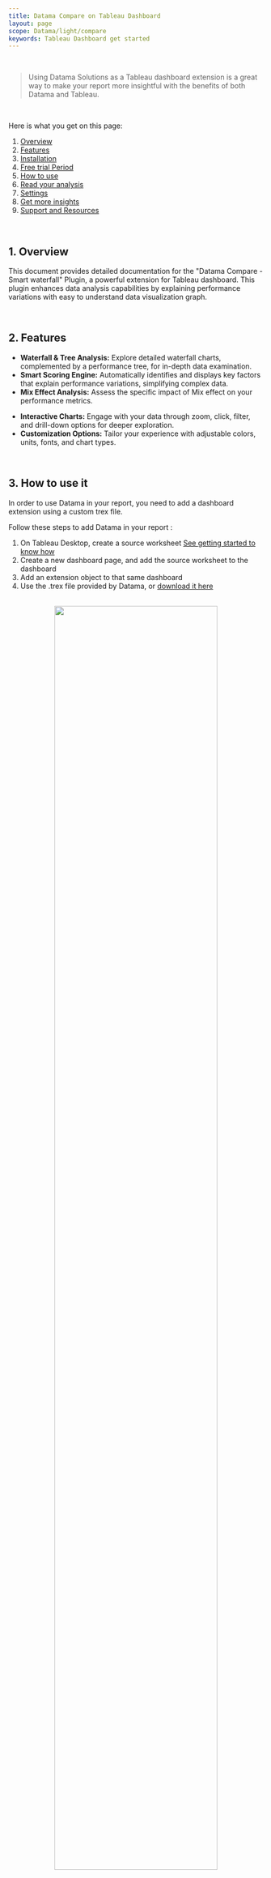 ```yaml
---
title: Datama Compare on Tableau Dashboard
layout: page
scope: Datama/light/compare
keywords: Tableau Dashboard get started
---
```


<br/>

> Using Datama Solutions as a Tableau dashboard extension is a great way to make your report more insightful with the benefits of both Datama and Tableau.

<br/>

Here is what you get on this page:
1. [Overview](#1-overview) 
2. [Features](#2-features)
3. [Installation](#3-add-the-extension-into-your-report)
4. [Free trial Period](#4-get-a-free-trial-period)
5. [How to use](#5-getting-started)
6. [Read your analysis](#6-read-your-analysis)
7. [Settings](#7-advanced-usage)
8. [Get more insights](#8-get-more-insights)
9. [Support and Resources](#9-support-and-resources)

<br/>

## 1. Overview
This document provides detailed documentation for the "Datama Compare - Smart waterfall" Plugin, a powerful extension for Tableau dashboard. This plugin enhances data analysis capabilities by explaining performance variations with easy to understand data visualization graph.

<br/>

## 2. Features
- **Waterfall & Tree Analysis:** Explore detailed waterfall charts, complemented by a performance tree, for in-depth data examination.
- **Smart Scoring Engine:** Automatically identifies and displays key factors that explain performance variations, simplifying complex data.
- **Mix Effect Analysis:** Assess the specific impact of Mix effect on your performance metrics.
<!--- **Intelligent Comments:** Convert data analysis into smart, actionable insights, presented in a consolidated and understandable format. --->
- **Interactive Charts:** Engage with your data through zoom, click, filter, and drill-down options for deeper exploration.
- **Customization Options:** Tailor your experience with adjustable colors, units, fonts, and chart types.

<br/>


## 3. How to use it

In order to use Datama in your report, you need to add a dashboard extension using a custom trex file. 

Follow these steps to add Datama in your report : 

1. On Tableau Desktop, create a source worksheet [See getting started to know how](#5-getting-started)
2. Create a new dashboard page, and add the source worksheet to the dashboard
3. Add an extension object to that same dashboard
4. Use the .trex file provided by Datama, or <a id="download-tableau-dashboard-light-extension" href="#" target="_blank"> download it here</a>

<br>

<center><img style="width:80%;" src="{{site.url}}/{{site.baseurl}}/extensions/assets/gif/tableau_dashboard_light_add.gif" /></center>

<br>

## 4. Get a free trial period

You can get a free trial period of 7 days allowing you to test the full version of the extension by following these steps :

1. Click on "Trial version" link of Datama footer
2. Click on **"Upgrade now"**
3. Create your Datama account
4. Select your plan and get your licence key
5. Add the licence key to the "configuration" of the extension by clicking on the "configure" in the top corner

<center><img style="width:80%;" src="{{site.url}}/{{site.baseurl}}/extensions/assets/gif/tableau_dashboard_configure_licence.gif" /></center>


<br>

## 5. Getting started

Once you've imported the extension, here is how you can use it.

**1. First think at your use case**: You need first to consider which KPI you want to analyse and what are the steps that lead to the main KPI.

**2. Prepare your dataset in a separate worsheet**: 

In Tableau Desktop, create a new worksheet a source for Datama.

A source worksheet should have all the metrics and dimensions you want to analyse in Datama.
Typically a source for Datama will have
* A set of dimensions in Rows
  - The dimension you want to compare on should come first
  - Note: By default, Datama will compare the last 2 values for discrete dimensions or split in two the dates dimensions. Makes sure to leverage Tableau parameters or filters to get the right comparison.
* A set of metrics in columns
  - Datama sets up a [relation]({{site.url}}/{{site.baseurl}}/core_app/new/interface/subheader/metrics_relation.html) (product of ratio) among metrics by default. Ensure they're in a "funnel" sequence.
  - Since Tableau provides metrics to Datama in alphabetical order (and not the displayed order), adding a "1_..", "2_.." in the naming of your metrics should help to get the dimensions in the right order. 

Here is an example of a source from The SuperStore default dataset of Tableau.

<center><img src="{{site.url}}/{{site.baseurl}}/core_app/new/integration/images/tableau_source.png"/></center>

<br>

Please refer to the full documentation to learn more about [sources]({{site.url}}/{{site.baseurl}}/core_app/new/prep/dataset.html)

<br>

**3. Add the worksheet to a dashboard tab**

**4. Add the dashboard extension to dashboard**

See gif detailed above in [How to use](#5-getting-started) section

## 6. Read your Analysis

- **Performance Overview**: Each blue bar represents the performance of your main KPI, using your chosen comparison dimension. helping you quickly gauge performance across different segments.
- **Intermediary Step Analysis**: Intermediary steps depict the ratio evolution of your KPI. The impact is quantified in the units of your main KPI, allowing for a consistent measurement of progress or regression.
- By default, the most interesting dimension will be selected for this zoomed step. You can change the selected dimension for this zoomed step by changing right clicking on the boxes of a segment and select the appropriate dimension in the "split by". You can unzoom by clicking on other steps or clicking on the box again.
- **In-Depth Exploration**: By interacting with a step—simply click on it—you'll delve into the underlying dimensions that are most influential in explaining your performance variances at each stage of your funnel.

To discover more about how to read Waterfall, you can read our [dedicated section]({{site.url}}/{{site.baseurl}}/core_app/new/tutorial/first_use.html)

<br/>

## 7. Advanced Usage

Follow this [link]({{site.url}}/{{site.baseurl}}/extensions/datama-compare//settings/settings.html) to get the full view of the extension Settings. 

<br/>

## 8. Get more insights

Explore related documentation to understand how to generate insights in [Datama Compare]({{site.url}}/{{site.baseurl}}/extensions/datama-compare/introduction.html)

<br/>

## 9. Support and Resources
If you require assistance or have any questions, feel free to reach out. We're here to help!
    - 📧 **Email**: Send us an email at [contact@Datama.fr](mailto:contact@Datama.fr) for any inquiries or support issues.
    - 🌐 **Contact Form**: Prefer to use a form? Fill out our [online contact form](https://www.Datama.io/lets-talk/), and we'll get back to you promptly.

<br/>